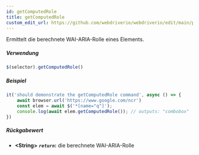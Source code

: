 ```yaml
---
id: getComputedRole
title: getComputedRole
custom_edit_url: https://github.com/webdriverio/webdriverio/edit/main/packages/webdriverio/src/commands/element/getComputedRole.ts
---
```


Ermittelt die berechnete WAI-ARIA-Rolle eines Elements.

##### Verwendung

```js
$(selector).getComputedRole()
```

##### Beispiel

```js title="getComputedRole.js"
it('should demonstrate the getComputedRole command', async () => {
    await browser.url('https://www.google.com/ncr')
    const elem = await $('*[name="q"]');
    console.log(await elem.getComputedRole()); // outputs: "combobox"
})
```

##### Rückgabewert

- **&lt;String&gt;**
            **<code><var>return</var></code>:**  die berechnete WAI-ARIA-Rolle
